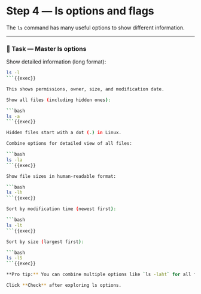 # Step 4 — ls options and flags

The `ls` command has many useful options to show different information.

---

### 🔧 Task — Master ls options

Show detailed information (long format):

```bash
ls -l
```{{exec}}

This shows permissions, owner, size, and modification date.

Show all files (including hidden ones):

```bash
ls -a
```{{exec}}

Hidden files start with a dot (.) in Linux.

Combine options for detailed view of all files:

```bash
ls -la
```{{exec}}

Show file sizes in human-readable format:

```bash
ls -lh
```{{exec}}

Sort by modification time (newest first):

```bash
ls -lt
```{{exec}}

Sort by size (largest first):

```bash
ls -lS
```{{exec}}

**Pro tip:** You can combine multiple options like `ls -laht` for all files, long format, human-readable sizes, sorted by time!

Click **Check** after exploring ls options.